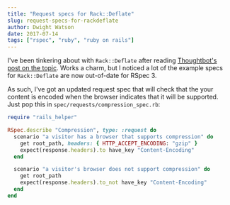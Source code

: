```yaml
---
title: "Request specs for Rack::Deflate"
slug: request-specs-for-rackdeflate
author: Dwight Watson
date: 2017-07-14
tags: ["rspec", "ruby", "ruby on rails"]
---
```


I've been tinkering about with `Rack::Deflate` after reading [Thoughtbot's post on the topic](https://robots.thoughtbot.com/content-compression-with-rack-deflater). Works a charm, but I noticed a lot of the example specs for `Rack::Deflate` are now out-of-date for RSpec 3.

As such, I've got an updated request spec that will check that the your content is encoded when the browser indicates that it will be supported. Just pop this in `spec/requests/compression_spec.rb`:

```rb
require "rails_helper"

RSpec.describe "Compression", type: :request do
  scenario "a visitor has a browser that supports compression" do
    get root_path, headers: { HTTP_ACCEPT_ENCODING: "gzip" }
    expect(response.headers).to have_key "Content-Encoding"
  end

  scenario "a visitor's browser does not support compression" do
    get root_path
    expect(response.headers).to_not have_key "Content-Encoding"
  end
end
```

